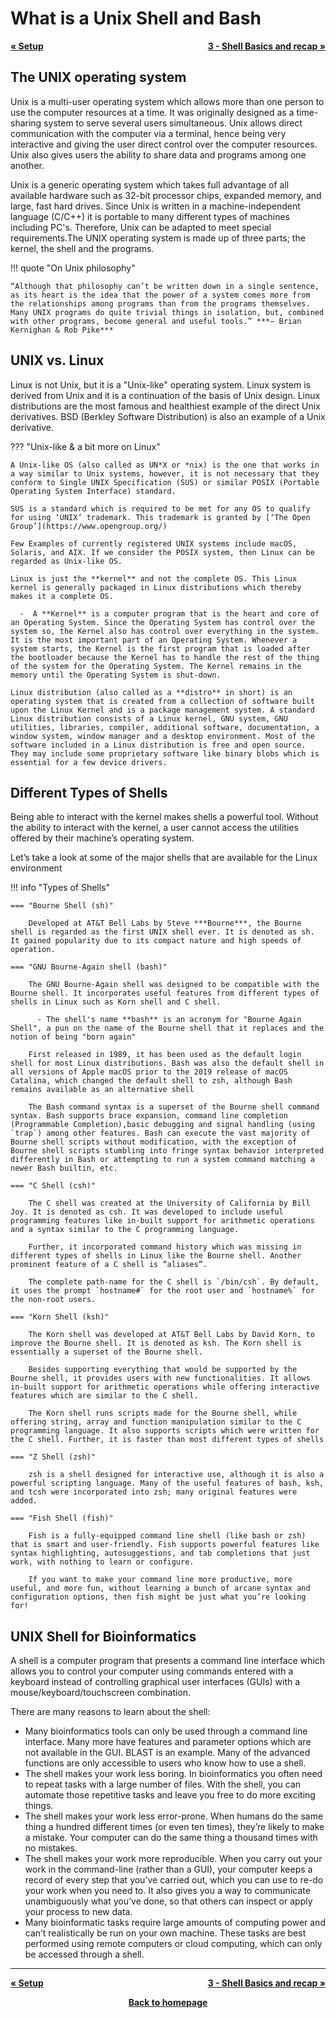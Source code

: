 # What is a Unix Shell and Bash 

<p style="text-align:left;">
  <b><a class="btn" href="https://genomicsaotearoa.github.io/bash-for-bioinformatics/workshop_material/0_setup_download.html" style="background: var(--bs-green);font-weight:bold">&laquo; Setup </a></b> 
  <span style="float:right;">
    <b><a class="btn" href="https://genomicsaotearoa.github.io/bash-for-bioinformatics/1.UnixShellBasics/" style="background: var(--bs-green);font-weight:bold">3 - Shell Basics and recap &raquo;</a></b>
  </span>
</p>






## The UNIX operating system

Unix is a multi-user operating system which allows more than one person to use the computer resources at a time. It was originally designed as a time-sharing system to serve several users simultaneous. Unix allows direct communication with the computer via a terminal, hence being very interactive and giving the user direct control over the computer resources. Unix also gives users the ability to share data and programs among one another.

Unix is a generic operating system which takes full advantage of all available hardware such as 32-bit processor chips, expanded memory, and large, fast hard drives. Since Unix is written in a machine-independent language (C/C++) it is portable to many different types of machines including PC's. Therefore, Unix can be adapted to meet special requirements.The UNIX operating system is made up of three parts; the kernel, the shell and the programs.


!!! quote "On Unix philosophy"

    “Although that philosophy can’t be written down in a single sentence, as its heart is the idea that the power of a system comes more from the relationships among programs than from the programs themselves. Many UNIX programs do quite trivial things in isolation, but, combined with other programs, become general and useful tools.” ***– Brian Kernighan & Rob Pike***

## UNIX vs. Linux

Linux is not Unix, but it is a "Unix-like" operating system. Linux system is derived from Unix and it is a continuation of the basis of Unix design. Linux distributions are the most famous and healthiest example of the direct Unix derivatives. BSD (Berkley Software Distribution) is also an example of a Unix derivative.

??? "Unix-like & a bit more on Linux"

    A Unix-like OS (also called as UN*X or *nix) is the one that works in a way similar to Unix systems, however, it is not necessary that they conform to Single UNIX Specification (SUS) or similar POSIX (Portable Operating System Interface) standard.

    SUS is a standard which is required to be met for any OS to qualify for using ‘UNIX’ trademark. This trademark is granted by [‘The Open Group’](https://www.opengroup.org/)

    Few Examples of currently registered UNIX systems include macOS, Solaris, and AIX. If we consider the POSIX system, then Linux can be regarded as Unix-like OS.

    Linux is just the **kernel** and not the complete OS. This Linux kernel is generally packaged in Linux distributions which thereby makes it a complete OS.

      -  A **Kernel** is a computer program that is the heart and core of an Operating System. Since the Operating System has control over the system so, the Kernel also has control over everything in the system. It is the most important part of an Operating System. Whenever a system starts, the Kernel is the first program that is loaded after the bootloader because the Kernel has to handle the rest of the thing of the system for the Operating System. The Kernel remains in the memory until the Operating System is shut-down. 
    
    Linux distribution (also called as a **distro** in short) is an operating system that is created from a collection of software built upon the Linux Kernel and is a package management system. A standard Linux distribution consists of a Linux kernel, GNU system, GNU utilities, libraries, compiler, additional software, documentation, a window system, window manager and a desktop environment. Most of the software included in a Linux distribution is free and open source. They may include some proprietary software like binary blobs which is essential for a few device drivers.

## Different Types of Shells 

Being able to interact with the kernel makes shells a powerful tool. Without the ability to interact with the kernel, a user cannot access the utilities offered by their machine’s operating system.

Let’s take a look at some of  the major shells that are available for the Linux environment

!!! info "Types of Shells"

    === "Bourne Shell (sh)"

        Developed at AT&T Bell Labs by Steve ***Bourne***, the Bourne shell is regarded as the first UNIX shell ever. It is denoted as sh. It gained popularity due to its compact nature and high speeds of operation.

    === "GNU Bourne-Again shell (bash)"

        The GNU Bourne-Again shell was designed to be compatible with the Bourne shell. It incorporates useful features from different types of shells in Linux such as Korn shell and C shell.

          - The shell's name **bash** is an acronym for "Bourne Again Shell", a pun on the name of the Bourne shell that it replaces and the notion of being "born again"

        First released in 1989, it has been used as the default login shell for most Linux distributions. Bash was also the default shell in all versions of Apple macOS prior to the 2019 release of macOS Catalina, which changed the default shell to zsh, although Bash remains available as an alternative shell

        The Bash command syntax is a superset of the Bourne shell command syntax. Bash supports brace expansion, command line completion (Programmable Completion),basic debugging and signal handling (using `trap`) among other features. Bash can execute the vast majority of Bourne shell scripts without modification, with the exception of Bourne shell scripts stumbling into fringe syntax behavior interpreted differently in Bash or attempting to run a system command matching a newer Bash builtin, etc. 

    === "C Shell (csh)"

        The C shell was created at the University of California by Bill Joy. It is denoted as csh. It was developed to include useful programming features like in-built support for arithmetic operations and a syntax similar to the C programming language.

        Further, it incorporated command history which was missing in different types of shells in Linux like the Bourne shell. Another prominent feature of a C shell is “aliases”.

        The complete path-name for the C shell is `/bin/csh`. By default, it uses the prompt `hostname#` for the root user and `hostname%` for the non-root users.

    === "Korn Shell (ksh)"

        The Korn shell was developed at AT&T Bell Labs by David Korn, to improve the Bourne shell. It is denoted as ksh. The Korn shell is essentially a superset of the Bourne shell.

        Besides supporting everything that would be supported by the Bourne shell, it provides users with new functionalities. It allows in-built support for arithmetic operations while offering interactive features which are similar to the C shell.

        The Korn shell runs scripts made for the Bourne shell, while offering string, array and function manipulation similar to the C programming language. It also supports scripts which were written for the C shell. Further, it is faster than most different types of shells 

    === "Z Shell (zsh)"

        zsh is a shell designed for interactive use, although it is also a powerful scripting language. Many of the useful features of bash, ksh, and tcsh were incorporated into zsh; many original features were added.

    === "Fish Shell (fish)"

        Fish is a fully-equipped command line shell (like bash or zsh) that is smart and user-friendly. Fish supports powerful features like syntax highlighting, autosuggestions, and tab completions that just work, with nothing to learn or configure.

        If you want to make your command line more productive, more useful, and more fun, without learning a bunch of arcane syntax and configuration options, then fish might be just what you’re looking for!

## UNIX Shell for Bioinformatics

A shell is a computer program that presents a command line interface which allows you to control your computer using commands entered with a keyboard instead of controlling graphical user interfaces (GUIs) with a mouse/keyboard/touchscreen combination.

There are many reasons to learn about the shell:

* Many bioinformatics tools can only be used through a command line interface. Many more have features and parameter options which are not available in the GUI. BLAST is an example. Many of the advanced functions are only accessible to users who know how to use a shell.
* The shell makes your work less boring. In bioinformatics you often need to repeat tasks with a large number of files. With the shell, you can automate those repetitive tasks and leave you free to do more exciting things.
* The shell makes your work less error-prone. When humans do the same thing a hundred different times (or even ten times), they’re likely to make a mistake. Your computer can do the same thing a thousand times with no mistakes.
* The shell makes your work more reproducible. When you carry out your work in the command-line (rather than a GUI), your computer keeps a record of every step that you’ve carried out, which you can use to re-do your work when you need to. It also gives you a way to communicate unambiguously what you’ve done, so that others can inspect or apply your process to new data.
* Many bioinformatic tasks require large amounts of computing power and can’t realistically be run on your own machine. These tasks are best performed using remote computers or cloud computing, which can only be accessed through a shell.

- - - 
<p style="text-align:left;">
  <b><a class="btn" href="https://genomicsaotearoa.github.io/bash-for-bioinformatics/workshop_material/0_setup_download.html" style="background: var(--bs-green);font-weight:bold">&laquo; Setup </a></b> 
  <span style="float:right;">
    <b><a class="btn" href="https://genomicsaotearoa.github.io/bash-for-bioinformatics/1.UnixShellBasics/" style="background: var(--bs-green);font-weight:bold">3 - Shell Basics and recap &raquo;</a></b>
  </span>
</p>

<p align="center"><b><a class="btn" href="https://genomicsaotearoa.github.io/bash-for-bioinformatics/" style="background: var(--bs-dark);font-weight:bold">Back to homepage</a></b></p>